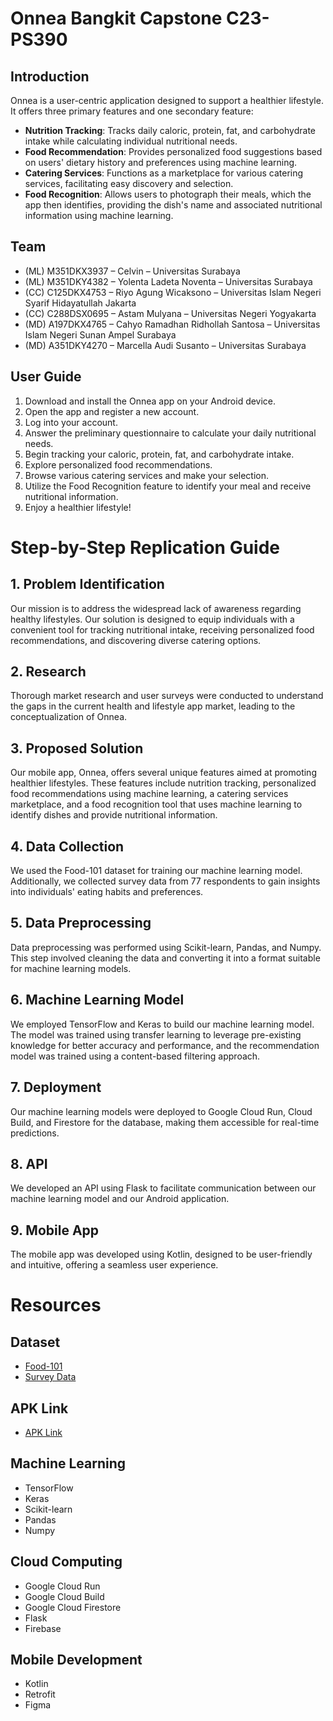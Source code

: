# Onnea Bangkit Capstone C23-PS390

## Introduction
Onnea is a user-centric application designed to support a healthier lifestyle. It offers three primary features and one secondary feature:

- **Nutrition Tracking**: Tracks daily caloric, protein, fat, and carbohydrate intake while calculating individual nutritional needs.
- **Food Recommendation**: Provides personalized food suggestions based on users' dietary history and preferences using machine learning.
- **Catering Services**: Functions as a marketplace for various catering services, facilitating easy discovery and selection.
- **Food Recognition**: Allows users to photograph their meals, which the app then identifies, providing the dish's name and associated nutritional information using machine learning.

## Team
- (ML) M351DKX3937 – Celvin – Universitas Surabaya
- (ML) M351DKY4382 – Yolenta Ladeta Noventa – Universitas Surabaya
- (CC) C125DKX4753 – Riyo Agung Wicaksono – Universitas Islam Negeri Syarif Hidayatullah Jakarta
- (CC) C288DSX0695 – Astam Mulyana – Universitas Negeri Yogyakarta
- (MD) A197DKX4765 – Cahyo Ramadhan Ridhollah Santosa – Universitas Islam Negeri Sunan Ampel Surabaya
- (MD) A351DKY4270 – Marcella Audi Susanto – Universitas Surabaya

## User Guide
1. Download and install the Onnea app on your Android device.
2. Open the app and register a new account.
3. Log into your account.
4. Answer the preliminary questionnaire to calculate your daily nutritional needs.
5. Begin tracking your caloric, protein, fat, and carbohydrate intake.
6. Explore personalized food recommendations.
7. Browse various catering services and make your selection.
8. Utilize the Food Recognition feature to identify your meal and receive nutritional information.
9. Enjoy a healthier lifestyle!

# Step-by-Step Replication Guide
## 1. Problem Identification
Our mission is to address the widespread lack of awareness regarding healthy lifestyles. Our solution is designed to equip individuals with a convenient tool for tracking nutritional intake, receiving personalized food recommendations, and discovering diverse catering options.

## 2. Research
Thorough market research and user surveys were conducted to understand the gaps in the current health and lifestyle app market, leading to the conceptualization of Onnea.

## 3. Proposed Solution
Our mobile app, Onnea, offers several unique features aimed at promoting healthier lifestyles. These features include nutrition tracking, personalized food recommendations using machine learning, a catering services marketplace, and a food recognition tool that uses machine learning to identify dishes and provide nutritional information.

## 4. Data Collection
We used the Food-101 dataset for training our machine learning model. Additionally, we collected survey data from 77 respondents to gain insights into individuals' eating habits and preferences.

## 5. Data Preprocessing
Data preprocessing was performed using Scikit-learn, Pandas, and Numpy. This step involved cleaning the data and converting it into a format suitable for machine learning models.

## 6. Machine Learning Model
We employed TensorFlow and Keras to build our machine learning model. The model was trained using transfer learning to leverage pre-existing knowledge for better accuracy and performance, and the recommendation model was trained using a content-based filtering approach.

## 7. Deployment
Our machine learning models were deployed to Google Cloud Run, Cloud Build, and Firestore for the database, making them accessible for real-time predictions.

## 8. API
We developed an API using Flask to facilitate communication between our machine learning model and our Android application.

## 9. Mobile App
The mobile app was developed using Kotlin, designed to be user-friendly and intuitive, offering a seamless user experience.

# Resources
## Dataset
- [Food-101](http://data.vision.ee.ethz.ch/cvl/food-101.tar.gz)
- [Survey Data](https://docs.google.com/spreadsheets/d/1DBrU1LYphs5Wo9h6ZuIWIb8FXfthpo3t/edit?usp=sharing&ouid=109004949708396039468&rtpof=true&sd=true)

## APK Link
- [APK Link](https://drive.google.com/file/d/1erkfTzcuRZyQlbtvAmYtVbL4tYgRrs2L/view?usp=drive_link)

## Machine Learning
- TensorFlow
- Keras
- Scikit-learn
- Pandas
- Numpy

## Cloud Computing
- Google Cloud Run
- Google Cloud Build
- Google Cloud Firestore
- Flask
- Firebase

## Mobile Development
- Kotlin
- Retrofit
- Figma
